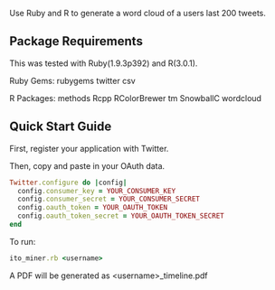 Use Ruby and R to generate a word cloud of a users last 200 tweets.

## Package Requirements
    
This was tested with Ruby(1.9.3p392) and R(3.0.1).  

Ruby Gems:
rubygems
twitter
csv

R Packages:
methods
Rcpp
RColorBrewer
tm
SnowballC
wordcloud

## Quick Start Guide

First, register your application with Twitter.

Then, copy and paste in your OAuth data.

```ruby
Twitter.configure do |config|
  config.consumer_key = YOUR_CONSUMER_KEY
  config.consumer_secret = YOUR_CONSUMER_SECRET
  config.oauth_token = YOUR_OAUTH_TOKEN
  config.oauth_token_secret = YOUR_OAUTH_TOKEN_SECRET
end
```

To run:
```ruby
ito_miner.rb <username>
```

A PDF will be generated as \<username>_timeline.pdf
